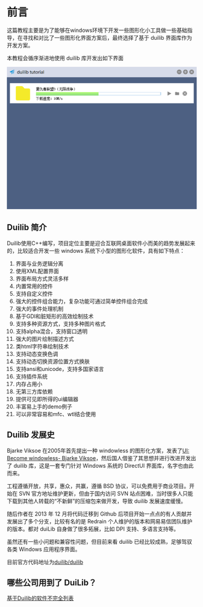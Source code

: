 # 前言

这篇教程主要是为了能够在windows环境下开发一些图形化小工具做一些基础指导，在寻找和对比了一些图形化界面方案后，最终选择了基于 duilib 界面库作为开发方案。

本教程会循序渐进地使用 duilib 库开发出如下界面

<img src="2018-05-03_14-52-01.png" />

## Duilib 简介

Duilib使用C++编写，项目定位主要是迎合互联网桌面软件小而美的趋势发展起来的，比较适合开发一些 windows 系统下小型的图形化软件，具有如下特点：

1. 界面与业务逻辑分离
2. 使用XML配置界面
3. 界面布局方式灵活多样
4. 内置常用的控件
5. 支持自定义控件
6. 强大的控件组合能力，复杂功能可通过简单控件组合完成
7. 强大的事件处理机制
8. 基于GDI和脏矩形的高效绘制技术
9. 支持多种资源方式，支持多种图片格式
10. 支持alpha混合，支持窗口透明
11. 强大的图片绘制描述方式
12. 类html字符串绘制技术
13. 支持动态变换色调
14. 支持动态切换资源位置方式换肤
15. 支持ansi和unicode，支持多国家语言
16. 支持插件系统
17. 内存占用小
18. 无第三方库依赖
19. 提供可见即所得的ui编辑器
20. 丰富易上手的demo例子
21. 可以非常容易和mfc、wtl结合使用

## Duilib 发展史

Bjarke Viksoe 在2005年首先提出一种 windowless 的图形化方案，发表了[UI: Become windowless- Bjarke Viksoe](https://www.viksoe.dk/code/windowless1.htm)，然后国人借鉴了其思想并进行改进开发出了 duilib 库，这是一套专门针对 Windows 系统的 DirectUI 界面库，名字也由此而来。

工程遵循开放，共享，惠众，共赢，遵循 BSD 协议，可以免费用于商业项目。开始在 SVN 官方地址维护更新，但由于国内访问 SVN 站点困难，当时很多人只能下载到其他人转载的“不新鲜”的压缩包来做开发，导致 duilib 发展速度缓慢。

随后作者在 2013 年 12 月将代码迁移到 Github 后项目开始一点点的有人贡献并发展出了多个分支，比较有名的是 Redrain 个人维护的版本和网易易信团队维护的版本。都对 duiLib 自身做了很多拓展，比如 DPI 支持、多语言支持等。

虽然还有一些小问题和兼容性问题，但目前来看 duilib 已经比较成熟，足够驾驭各类 Windows 应用程序界面。

目前官方代码地址为[duilib/duilib](https://github.com/duilib/duilib)

## 哪些公司用到了 DuiLib？

[基于Duilib的软件不完全列表](https://github.com/duilib/duilib/wiki/%E5%9F%BA%E4%BA%8EDuilib%E7%9A%84%E8%BD%AF%E4%BB%B6%E4%B8%8D%E5%AE%8C%E5%85%A8%E5%88%97%E8%A1%A8)
